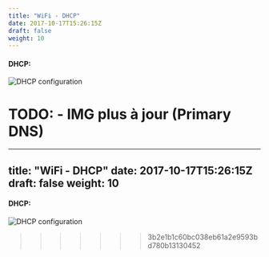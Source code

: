 ```yaml
---
title: "WiFi - DHCP"
date: 2017-10-17T15:26:15Z
draft: false
weight: 10
---
```



#### DHCP:  

![DHCP configuration](/images/WiFi/wifi_config_dhcp.png)

**TODO:** 
	- IMG plus à jour (Primary DNS)
=======
---
title: "WiFi - DHCP"
date: 2017-10-17T15:26:15Z
draft: false
weight: 10
---


#### DHCP:  

![DHCP configuration](/images/WiFi/WIFI_DHCP_SETTINGS.png)
>>>>>>> 3b2e1b1c60bc038eb61a2e9593bd780b13130452
